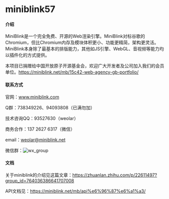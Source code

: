 # miniblink57

#### 介绍
MiniBlink是一个完全免费、开源的Web渲染引擎。MiniBlink对标谷歌的Chromium，但比Chromium内存及模块体积更小、功能更精简，架构更灵活。MiniBlink本身除了最基本的排版能力，其他如JS引擎、WebGL、音视频等能力均以插件化的方式提供。

本项目已捐赠给中国开放原子开源基金会，欢迎广大开发者及公司加入我们的会员单位。https://miniblink.net/mb/15c42-web-agency-gb-portfolio/

#### 联系方式
官网：www.miniblink.com

Q群：738349226、94093808（已满勿加）

技术咨询QQ：93527630（weolar）

商务合作：137 2627 6317（微信）

email：weolar@miniblink.net

微信群：![wx_group](https://miniblink.net/images/wx_group.png)

#### 文档
关于miniblink的介绍见这篇文章：https://zhuanlan.zhihu.com/p/22611497?group_id=764036386641707008

API文档见：https://miniblink.net/mb/api%e6%96%87%e6%a1%a3/



